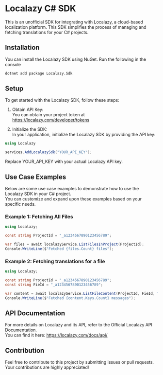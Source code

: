# Localazy C# SDK

This is an unofficial SDK for integrating with Localazy, a cloud-based localization platform. 
This SDK simplifies the process of managing and fetching translations for your C# projects.

## Installation

You can install the Localazy SDK using NuGet.
Run the following in the console
```bash
dotnet add package Localazy.Sdk 
```

## Setup

To get started with the Localazy SDK, follow these steps:

1) Obtain API Key:  
   You can obtain your project token at https://localazy.com/developer/tokens


2) Initialize the SDK:  
   In your application, initialize the Localazy SDK by providing the API key:

```csharp
using Localazy

services.AddLocalazySdk("YOUR_API_KEY");
```

Replace YOUR_API_KEY with your actual Localazy API key.

## Use Case Examples

Below are some use case examples to demonstrate how to use the Localazy SDK in your C# project.  
You can customize and expand upon these examples based on your specific needs.

### Example 1: Fetching All Files

```csharp
using Localazy;

const string ProjectId = "_a1234567890123456789";

var files = await localazyService.ListFilesInProject(ProjectId);
Console.WriteLine($"Fetched {files.Count} files");
```

### Example 2: Fetching translations for a file

```csharp
using Localazy;

const string ProjectId = "_a1234567890123456789";
const string FieId = "_a1234567890123456789";

var content = await localazyService.ListFileContent(ProjectId, FieId, "en");
Console.WriteLine($"Fetched {content.Keys.Count} messages");
```

## API Documentation
For more details on Localazy and its API, refer to the Official Localazy API Documentation.  
You can find it here: https://localazy.com/docs/api/

## Contribution
Feel free to contribute to this project by submitting issues or pull requests. Your contributions are highly appreciated!